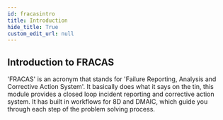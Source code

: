 ```yaml
---
id: fracasintro
title: Introduction
hide_title: True
custom_edit_url: null
---
```


## Introduction to FRACAS

'FRACAS' is an acronym that stands for 'Failure Reporting, Analysis and Corrective Action System'. It basically does what it says on the tin, this module provides a closed loop incident reporting and corrective action system. It has built in workflows for 8D and DMAIC, which guide you through each step of the problem solving process. 